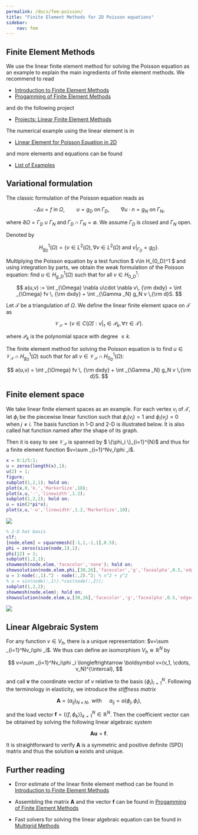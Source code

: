 ```yaml
---
permalink: /docs/fem-poisson/
title: "Finite Element Methods for 2D Poisson equations"
sidebar:
    nav: fem
---
```



## Finite Element Methods

We use the linear finite element method for solving the Poisson equation as an example to explain the main ingredients of finite element methods. We recommend to read 

- [Introduction to Finite Element Methods](http://www.math.uci.edu/~chenlong/226/Ch2FEM.pdf)
- [Progamming of Finite Element Methods](http://www.math.uci.edu/~chenlong/226/Ch3FEMCode.pdf)

and do the following project
- [Projects: Linear Finite Element Methods](../project/projectFEM.html)

The numerical example using the linear element is in
- [Linear Element for Poisson Equation in 2D](Poissonfemrate.html)

and more elements and equations can be found
- [List of Examples](femexamplelist.html)


## Variational formulation

The classic formulation of the Poisson equation reads as

$$ - \Delta u = f  \text{ in }  \Omega, \qquad u  = g_D  \text{ on }
\Gamma _D,  \qquad  \nabla u\cdot n = g_N  \text{ on } \Gamma _N, $$

where $\partial \Omega = \Gamma _D\cup \Gamma _N$ and $\Gamma _D\cap \Gamma _N=\emptyset$. 
We assume $\Gamma _D$ is closed and $\Gamma _N$ open.

Denoted by 

$$
H_{g_D}^1(\Omega)=\{v\in L^2(\Omega), \nabla v\in L^2(\Omega) 
\text{ and } v|_{\Gamma _D} = g_D\}.
$$ 

Multiplying the Poisson equation by a test function $ v\in H_{0\_D}^1 $ and using integration by parts, we obtain the weak formulation of the Poisson equation: find $u\in H_{g\_D}^1(\Omega)$ such that for all $v\in H_{0\_D}^1$:

$$ 
a(u,v) := \int _{\Omega} \nabla u\cdot \nabla v\, {\rm dxdy} = \int _{\Omega} fv \, {\rm dxdy} + \int _{\Gamma _N} g_N v \,{\rm d}S.
$$

Let $\mathcal T$ be a triangulation of $\Omega$. We define the linear
finite element space on $\mathcal T$ as 

$$
\mathcal V_{\mathcal T} = \{v\in C(\bar \Omega) : v|_{\tau}\in \mathcal P_k, \forall \tau \in \mathcal T\}. 
$$

where $\mathcal P_k$ is the polynomial space with degree $\leq k$. 

The finite element method for solving the Poisson
equation is to find $u\in \mathcal V_{\mathcal T}\cap H_{g_D}^1(\Omega)$ 
such that for all $v\in \mathcal V_{\mathcal T}\cap H_{0_D}^1(\Omega)$:

$$
a(u,v) = \int _{\Omega} fv \, {\rm dxdy} + \int _{\Gamma _N} g_N v \,{\rm d}S.
$$

## Finite element space

We take linear finite element spaces as an example. For each vertex $v_i$ of $\mathcal T$, let $\phi _i$ be the piecewise linear function such that $\phi _i(v_i)=1$ and $\phi _i(v_j)=0$ when $j\neq i$. The basis function in 1-D and 2-D is illustrated below. It is also called hat function named after the shape of its graph.

Then it is easy to see $\mathcal V_{\mathcal T}$ is spanned by 
$ \\{\phi_i \\}_{i=1}^{N}$ and thus for a finite element function $v=\sum
_{i=1}^Nv_i\phi _i$.


```matlab
x = 0:1/5:1;
u = zeros(length(x),1);
u(2) = 1;
figure;
subplot(1,2,1); hold on; 
plot(x,0,'k.','MarkerSize',18); 
plot(x,u,'-','linewidth',1.2);
subplot(1,2,2); hold on;
u = sin(2*pi*x);
plot(x,u,'-o','linewidth',1.2,'MarkerSize',10);
```

<img src="{{site.baseurl}}/assets/images/fem/femdoc_3_0.png">
    

```matlab
% 2-D hat basis
clf; 
[node,elem] = squaremesh([-1,1,-1,1],0.5);
phi = zeros(size(node,1),1);
phi(12) = 1;
subplot(1,2,1);
showmesh(node,elem,'facecolor','none'); hold on;
showsolution(node,elem,phi,[30,26],'facecolor','g','facealpha',0.5,'edgecolor','k');
u = 3-node(:,1).^2 - node(:,2).^2; % x^2 + y^2
% u = sin(node(:,1)).*cos(node(:,2));
subplot(1,2,2);
showmesh(node,elem); hold on;
showsolution(node,elem,u,[30,26],'facecolor','g','facealpha',0.5,'edgecolor','k');
```
    
<img src="{{site.baseurl}}/assets/images/fem/femdoc_4_0.png">
    


## Linear Algebraic System

For any function $v\in V_{h}$, there is a unique representation: $v=\sum _{i=1}^Nv_i\phi _i$.  We thus can define an isomorphism $V_{h}\cong \mathbb R^N$ by

$$
v=\sum _{i=1}^Nv_i\phi _i \longleftrightarrow \boldsymbol  v=(v_1, \cdots, v_N)^{\intercal},
$$

and call $\boldsymbol  v$ the coordinate vector of $v$ relative to the basis $\{\phi _i\}_{i=1}^{N}$. Following the terminology in elasticity, we introduce the *stiffness matrix*

$$
\boldsymbol  A=(a_{ij})_{N\times N}, \, \text{ with } \quad a_{ij}=a(\phi _j,\phi _i),
$$

and the load vector $\boldsymbol  f=\{\langle f, \phi_k \rangle\}_{k=1}^{N}\in \mathbb{R}^{N}$. Then the coefficient vector can be obtained by solving the following linear algebraic system

$$
\boldsymbol  A\boldsymbol  u = \boldsymbol  f.
$$

It is straightforward to verify $\boldsymbol  A$ is a symmetric and positive definite (SPD) matrix and thus the solution $\boldsymbol  u$ exists and unique.

## Further reading

- Error estimate of the linear finite element method can be found in [Introduction to Finite Element Methods](http://www.math.uci.edu/~chenlong/226/Ch2FEM.pdf)

- Assembling the matrix $\boldsymbol A$ and the vector $\boldsymbol f$ can be found in [Progamming of Finite Element Methods](http://www.math.uci.edu/~chenlong/226/Ch3FEMCode.pdf)

- Fast solvers for solving the linear algebraic equation can be found in [Multigrid Methods](https://www.math.uci.edu/~chenlong/226/MGintroduction.pdf)
